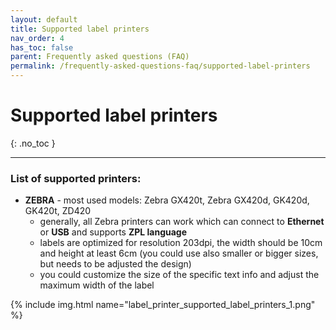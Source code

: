 ```yaml
---
layout: default
title: Supported label printers
nav_order: 4
has_toc: false
parent: Frequently asked questions (FAQ)
permalink: /frequently-asked-questions-faq/supported-label-printers
---
```


# Supported label printers
{: .no_toc }

---

### List of supported printers:
- **ZEBRA** - most used models: Zebra GX420t, Zebra GX420d, GK420d, GK420t, ZD420
	- generally, all Zebra printers can work which can connect to **Ethernet** or **USB** and supports **ZPL language**
	- labels are optimized for resolution 203dpi, the width should be 10cm and height at least 6cm (you could use also smaller or bigger sizes, but needs to be adjusted the design)
	- you could customize the size of the specific text info and adjust the maximum width of the label

{% include img.html name="label_printer_supported_label_printers_1.png" %}